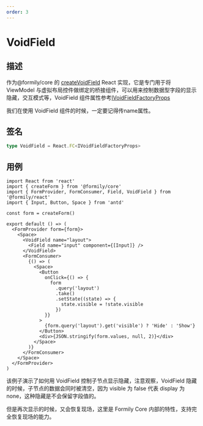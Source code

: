```yaml
---
order: 3
---
```


# VoidField

## 描述

作为@formily/core 的 [createVoidField](https://core.formilyjs.org/api/models/form#createvoidfield) React 实现，它是专门用于将 ViewModel 与虚拟布局控件做绑定的桥接组件，可以用来控制数据型字段的显示隐藏，交互模式等，VoidField 组件属性参考[IVoidFieldFactoryProps](https://core.formilyjs.org/api/models/form#ivoidfieldfactoryprops)

<Alert>
我们在使用 VoidField 组件的时候，一定要记得传name属性。
</Alert>

## 签名

```ts
type VoidField = React.FC<IVoidFieldFactoryProps>
```

## 用例

```tsx
import React from 'react'
import { createForm } from '@formily/core'
import { FormProvider, FormConsumer, Field, VoidField } from '@formily/react'
import { Input, Button, Space } from 'antd'

const form = createForm()

export default () => (
  <FormProvider form={form}>
    <Space>
      <VoidField name="layout">
        <Field name="input" component={[Input]} />
      </VoidField>
      <FormConsumer>
        {() => (
          <Space>
            <Button
              onClick={() => {
                form
                  .query('layout')
                  .take()
                  .setState((state) => {
                    state.visible = !state.visible
                  })
              }}
            >
              {form.query('layout').get('visible') ? 'Hide' : 'Show'}
            </Button>
            <div>{JSON.stringify(form.values, null, 2)}</div>
          </Space>
        )}
      </FormConsumer>
    </Space>
  </FormProvider>
)
```

该例子演示了如何用 VoidField 控制子节点显示隐藏，注意观察，VoidField 隐藏的时候，子节点的数据会同时被清空，因为 visible 为 false 代表 display 为 none，这种隐藏是不会保留字段值的。

但是再次显示的时候，又会恢复现场，这里是 Formily Core 内部的特性，支持完全恢复现场的能力。
